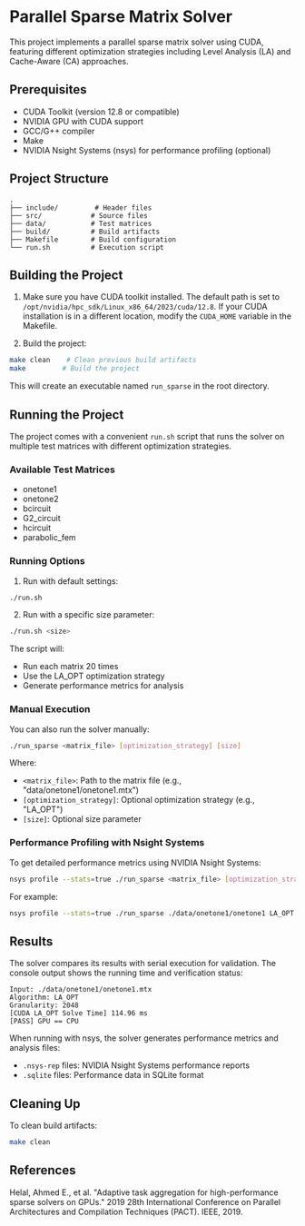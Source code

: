 # Parallel Sparse Matrix Solver

This project implements a parallel sparse matrix solver using CUDA, featuring different optimization strategies including Level Analysis (LA) and Cache-Aware (CA) approaches.

## Prerequisites

- CUDA Toolkit (version 12.8 or compatible)
- NVIDIA GPU with CUDA support
- GCC/G++ compiler
- Make
- NVIDIA Nsight Systems (nsys) for performance profiling (optional)

## Project Structure

```
.
├── include/         # Header files
├── src/            # Source files
├── data/           # Test matrices
├── build/          # Build artifacts
├── Makefile        # Build configuration
└── run.sh          # Execution script
```

## Building the Project

1. Make sure you have CUDA toolkit installed. The default path is set to `/opt/nvidia/hpc_sdk/Linux_x86_64/2023/cuda/12.8`. If your CUDA installation is in a different location, modify the `CUDA_HOME` variable in the Makefile.

2. Build the project:
```bash
make clean    # Clean previous build artifacts
make         # Build the project
```

This will create an executable named `run_sparse` in the root directory.

## Running the Project

The project comes with a convenient `run.sh` script that runs the solver on multiple test matrices with different optimization strategies.

### Available Test Matrices
- onetone1
- onetone2
- bcircuit
- G2_circuit
- hcircuit
- parabolic_fem

### Running Options

1. Run with default settings:
```bash
./run.sh
```

2. Run with a specific size parameter:
```bash
./run.sh <size>
```

The script will:
- Run each matrix 20 times
- Use the LA_OPT optimization strategy
- Generate performance metrics for analysis

### Manual Execution

You can also run the solver manually:
```bash
./run_sparse <matrix_file> [optimization_strategy] [size]
```

Where:
- `<matrix_file>`: Path to the matrix file (e.g., "data/onetone1/onetone1.mtx")
- `[optimization_strategy]`: Optional optimization strategy (e.g., "LA_OPT")
- `[size]`: Optional size parameter

### Performance Profiling with Nsight Systems

To get detailed performance metrics using NVIDIA Nsight Systems:
```bash
nsys profile --stats=true ./run_sparse <matrix_file> [optimization_strategy] [size]
```

For example:
```bash
nsys profile --stats=true ./run_sparse ./data/onetone1/onetone1 LA_OPT
```

## Results

The solver compares its results with serial execution for validation. The console output shows the running time and verification status:

```
Input: ./data/onetone1/onetone1.mtx
Algorithm: LA_OPT
Granularity: 2048
[CUDA LA_OPT Solve Time] 114.96 ms
[PASS] GPU == CPU
```

When running with nsys, the solver generates performance metrics and analysis files:
- `.nsys-rep` files: NVIDIA Nsight Systems performance reports
- `.sqlite` files: Performance data in SQLite format

## Cleaning Up

To clean build artifacts:
```bash
make clean
```

## References

Helal, Ahmed E., et al. "Adaptive task aggregation for high-performance sparse solvers on GPUs." 2019 28th International Conference on Parallel Architectures and Compilation Techniques (PACT). IEEE, 2019.
